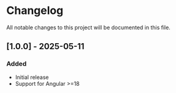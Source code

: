 # Changelog

All notable changes to this project will be documented in this file.


## [1.0.0] - 2025-05-11

### Added
- Initial release
- Support for Angular >=18